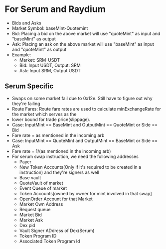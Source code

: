 # For Serum and Raydium

- Bids and Asks
- Market Symbol: baseMint-Quotemint
- Bid: Placing a bid on the above market will use "quoteMint" as input and "baseMint" as output
- Ask: Placing an ask on the above market will use "baseMint" as input and "quoteMint" as output
- Example:
  - Market: SRM-USDT
  - Bid: Input USDT, Output: SRM
  - Ask: Input SRM, Output USDT

## Serum Specific

- Swaps on some market fail due to 0x12e. Still have to figure out why they're failing
- Route Fares: Route fare rates are used to calculate minExchangeRate for the market which serves as the
- lower bound for trade price(slippage).
- Case: InputMint == BaseMint and OutputMint == QuoteMint or Side == Bid
- Fare rate = as mentioned in the incoming arb
- Case: InputMint == QuoteMint and OutputMint == BaseMint or Side == Ask
- Fare rate = 1/(as mentioned in the incoming arb)
- For serum swap instruction, we need the following addresses
  -  Payer
  -  New Token Accounts(Only if it's required to be created in a instruction) and they're signers as well
  -  Base vault
  -  QuoteVault of market
  -  Event Queue of market
  -  Token Accounts[owned by owner for mint involved in that swap]
  -  OpenOrder Account for that Market
  -  Market Own Address
  -  Request queue
  -  Market Bid
  -  Market Ask
  -  Dex pid
  -  Vault Signer ADdress of Dex(Serum)
  -  Token Program ID
  -  Associated Token Program Id